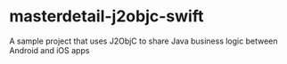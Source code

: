 masterdetail-j2objc-swift
=========================

A sample project that uses J2ObjC to share Java business logic between Android and iOS apps
